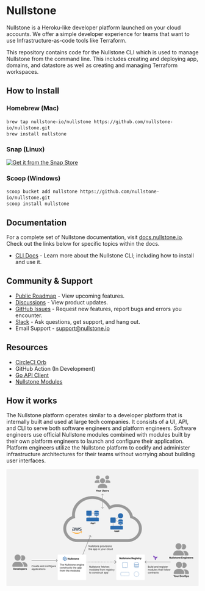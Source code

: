 # Nullstone

Nullstone is a Heroku-like developer platform launched on your cloud accounts.
We offer a simple developer experience for teams that want to use Infrastructure-as-code tools like Terraform.

This repository contains code for the Nullstone CLI which is used to manage Nullstone from the command line.
This includes creating and deploying app, domains, and datastore as well as creating and managing Terraform workspaces.

## How to Install

### Homebrew (Mac)

```shell
brew tap nullstone-io/nullstone https://github.com/nullstone-io/nullstone.git
brew install nullstone
```

### Snap (Linux)

[![Get it from the Snap Store](https://snapcraft.io/static/images/badges/en/snap-store-black.svg)](https://snapcraft.io/nullstone)

### Scoop (Windows)

```shell
scoop bucket add nullstone https://github.com/nullstone-io/nullstone.git
scoop install nullstone
```

## Documentation

For a complete set of Nullstone documentation, visit [docs.nullstone.io](https://docs.nullstone.io). Check out the links below for specific topics within the docs.

- [CLI Docs](https://docs.nullstone.io/getting-started/cli-docs/overview.html) - 
Learn more about the Nullstone CLI; including how to install and use it.

## Community & Support

- [Public Roadmap](https://github.com/orgs/nullstone-io/projects/1/views/1) - View upcoming features.
- [Discussions](https://github.com/nullstone-io/nullstone/discussions) - View product updates.
- [GitHub Issues](https://github.com/nullstone-io/nullstone/issues) - Request new features, report bugs and errors you encounter.
- [Slack](https://join.slack.com/t/nullstone-community/signup) - Ask questions, get support, and hang out.
- Email Support - support@nullstone.io

## Resources

- [CircleCI Orb](https://github.com/nullstone-io/nullstone-orb)
- GitHub Action (In Development)
- [Go API Client](https://github.com/nullstone-io/go-api-client)
- [Nullstone Modules](https://github.com/nullstone-modules)

## How it works

The Nullstone platform operates similar to a developer platform that is internally built and used at large tech companies.
It consists of a UI, API, and CLI to serve both software engineers and platform engineers.
Software engineers use official Nullstone modules combined with modules built by their own platform engineers to launch and configure their application.
Platform engineers utilize the Nullstone platform to codify and administer infrastructure architectures for their teams without worrying about building user interfaces.

![How it works](doc/images/how-it-works.svg)
